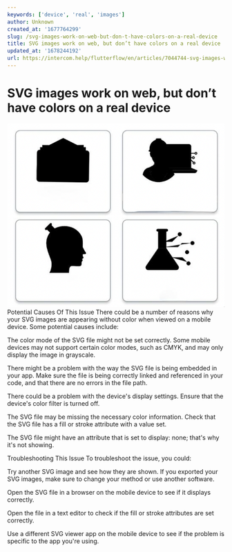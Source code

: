 ```yaml
---
keywords: ['device', 'real', 'images']
author: Unknown
created_at: '1677764299'
slug: /svg-images-work-on-web-but-don-t-have-colors-on-a-real-device
title: SVG images work on web, but don’t have colors on a real device
updated_at: '1678244192'
url: https://intercom.help/flutterflow/en/articles/7044744-svg-images-work-on-web-but-don-t-have-colors-on-a-real-device
---
```

# SVG images work on web, but don’t have colors on a real device

![](../assets/20250430121251986970.png)Potential Causes Of This Issue
There could be a number of reasons why your SVG images are appearing without color when viewed on a mobile device. Some potential causes include:

The color mode of the SVG file might not be set correctly. Some mobile devices may not support certain color modes, such as CMYK, and may only display the image in grayscale.

There might be a problem with the way the SVG file is being embedded in your app. Make sure the file is being correctly linked and referenced in your code, and that there are no errors in the file path.

There could be a problem with the device's display settings. Ensure that the device's color filter is turned off.

The SVG file may be missing the necessary color information. Check that the SVG file has a fill or stroke attribute with a value set.

The SVG file might have an attribute that is set to display: none; that's why it's not showing.

Troubleshooting This Issue
To troubleshoot the issue, you could:

Try another SVG image and see how they are shown. If you exported your SVG images, make sure to change your method or use another software.

Open the SVG file in a browser on the mobile device to see if it displays correctly. 

Open the file in a text editor to check if the fill or stroke attributes are set correctly.

Use a different SVG viewer app on the mobile device to see if the problem is specific to the app you're using.

